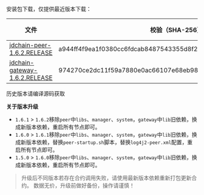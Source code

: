 安装包下载，仅提供最近版本下载：

|  文件   | 校验（SHA-256）  | 更新时间 | 文件大小 |
|  ----  | ----  | ----  | ----  |
| [jdchain-peer-1.6.2.RELEASE](https://jdchain.s3.cn-north-1.jdcloud-oss.com/jdchain-peer-1.6.2.RELEASE.zip)  | a944ff4f9ea1f0380cc6fdcab8487543355d8f24726b8a368647ef09bcd32e64 | 2021/12/31  | 43.57M  |
| [jdchain-gateway-1.6.2.RELEASE](https://jdchain.s3.cn-north-1.jdcloud-oss.com/jdchain-gateway-1.6.2.RELEASE.zip)  | 974270ce2dc11f59a7880e0ac66107e68eb98f4d7fda07d23b0cdcfce3d5a9d0 | 2021/12/31  | 63.30M  |

历史版本请编译源码获取

**关于版本升级**

- `1.6.1` > `1.6.2`移除`peer`中`libs`、`manager`、`system`，`gateway`中`lib`旧依赖，换成新版本依赖，重启所有节点即可。
- `1.6.0` > `1.6.1`移除`peer`中`libs`、`manager`、`system`，`gateway`中`lib`旧依赖，换成新版本依赖，替换`peer-startup.sh`脚本，替换`log4j2-peer.xml`配置，重启所有节点即可。
- `1.5.0` > `1.6.0`移除`peer`中`libs`、`manager`、`system`，`gateway`中`lib`旧依赖，换成新版本依赖，重启所有节点即可。

> 升级后不同版本若存在合约调用失败，请使用最新版本依赖重新打包更新合约。
> 数据无价，升级前做好备份，操作请谨慎！
